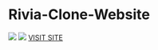
<h1>Rivia-Clone-Website</h1>
<img src="https://riviatheme.netlify.com/images/blog1.jpg"/>
<img src="https://riviatheme.netlify.com/images/blog2.jpg"/>
<a href="https://riviatheme.netlify.com/">VISIT SITE</a>
